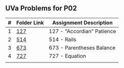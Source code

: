 ## UVa Problems for P02

|    #   | Folder Link      | Assignment Description                    |
| :----: | ---------------- | ----------------------------------------- |
|    1   | [127](./127)     | 127 - "Accordian" Patience                |
|    2   | [514](./514)     | 514 - Rails                               |
|    3   | [673](./673)     | 673 - Parentheses Balance                 |
|    4   | [727](./727)     | 727 - Equation                            |
|        |                  |                                           |